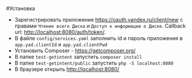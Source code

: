 #Установка

- Зарегистрировать приложение <https://oauth.yandex.ru/client/new> с правами `Чтение всего Диска` и `Доступ к информации о Диске`. Callback url: <http://localhost:8080/auth/token/>.
- В файле `config/services.yaml` заполнить id и пароль приложения в `app.yad.clientId` и `app.yad.clientPwd` 
- Установить Composer - <https://getcomposer.org/>
- В папке `test-getintent` запустить `composer install`
- В папке `test-getintent/public` запустить `php -S localhost:8080`
- В браузере открыть <http://localhost:8080/>